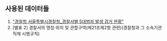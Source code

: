 ## 사용된 데이터들

1. ["경찰청 서울특별시경찰청_경찰서별 5대범죄 발생 검거 현황"](https://www.data.go.kr/data/15054738/fileData.do)
2. [별표 2] 경찰서의 명칭·위치 및 관할구역(제21조제2항 관련)(경찰청과 그 소속기관 직제 시행규칙)

